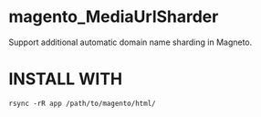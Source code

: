# magento_MediaUrlSharder
Support additional automatic domain name sharding in Magneto.

# INSTALL WITH
`rsync -rR app /path/to/magento/html/`
